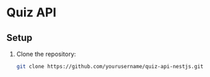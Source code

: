 # Quiz API

## Setup

1. Clone the repository:
   ```bash
   git clone https://github.com/yourusername/quiz-api-nestjs.git
